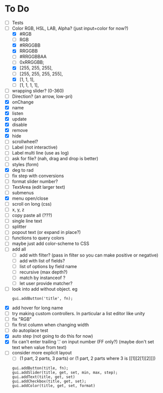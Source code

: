 # To Do

- [ ] Tests
- [ ] Color RGB, HSL, LAB, Alpha? (just input=color for now?)
  - [x] #RGB
  - [ ] RGB
  - [x] #RRGGBB
  - [x] RRGGBB
  - [ ] #RRGGBBAA
  - [ ] 0xRRGGBB;
  - [x] [255, 255, 255],
  - [ ] [255, 255, 255, 255],
  - [x] [1, 1, 1],
  - [ ] [1, 1, 1, 1],
- [ ] wrapping slider? (0-360)
- [ ] Direction? (an arrow, low-pri)
- [x] onChange
- [x] name
- [x] listen
- [x] update
- [x] disable
- [x] remove
- [x] hide
- [ ] scrollwheel?
- [ ] Label (not interactive)
- [ ] Label multi line (use as log) 
- [ ] ask for file? (nah, drag and drop is better)
- [ ] styles (form)
- [x] deg to rad 
- [ ] fix step with conversions
- [ ] format slider number?
- [ ] TextArea (edit larger text)
- [ ] submenus
- [x] menu open/close
- [ ] scroll on long (css)
- [ ] x, y, z
- [ ] copy paste all (???)
- [ ] single line text
- [ ] splitter
- [ ] popout text (or expand in place?)
- [ ] functions to query colors
- [ ] maybe just add color-scheme to CSS
- [ ] add all
  - [ ] add with filter? (pass in filter so you can make positive or negative)
  - [ ] add with list of fields?
  - [ ] list of options by field name
  - [ ] recursive (max depth?)
  - [ ] match by instanceof ?
  - [ ] let user provide matcher?
- [ ] look into add without object. eg
    ```
    gui.addButton('title', fn);
    ```
- [x] add hover for long name
- [ ] try making custom controllers. In particular a list editor like unity
- [ ] fix "RGB"
- [ ] fix first column when changing width
- [ ] do autoplace test
- [x] auto step (not going to do this for now)
- [x] fix can't enter trailing '.' on input number (FF only?) (maybe don't set text when value from text)
- [ ] consider more explicit layout
  - [ ] (1 part, 2 parts, 3 parts) or (1 part, 2 parts where 3 is [[1][2[1][2]]])
  
  ```
  gui.addButton(title, fn);
  gui.addSlider(title, get, set, min, max, step);
  gui.addText(title, get, set)
  gui.addCheckbox(title, get, set);
  gui.addColor(title, get, set, format)
  ```